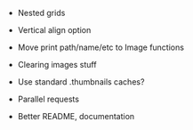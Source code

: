- Nested grids
- Vertical align option
- Move print path/name/etc to Image functions

- Clearing images stuff

- Use standard .thumbnails caches?
- Parallel requests

- Better README, documentation
